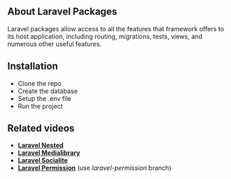 
## About Laravel Packages

Laravel packages allow access to all the features that framework offers to its host application, including routing, migrations, tests, views, and numerous other useful features.

## Installation

- Clone the repo
- Create the database 
- Setup the .env file
- Run the project


## Related videos

- **[Laravel Nested](https://youtu.be/9PEjGW2EvRI)**
- **[Laravel Medialibrary](https://youtu.be/_bTp74a1iB4)**
- **[Laravel Socialite](https://youtu.be/61uhb2UBuBQ)**
- **[Laravel Permission](https://youtu.be/tNEb27SXcZ8)** (use *laravel-permission* branch)
